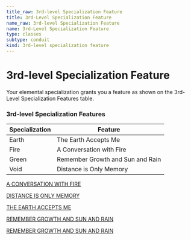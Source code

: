 ```yaml
---
title_raw: 3rd-level Specialization Feature
title: 3rd-Level Specialization Feature
name_raw: 3rd-level Specialization Feature
name: 3rd-Level Specialization Feature
type: classes
subtype: conduit
kind: 3rd-level specialization feature
---
```


# 3rd-level Specialization Feature

Your elemental specialization grants you a feature as shown on the 3rd-Level Specialization Features table.

### **3rd-level Specialization Features**

| Specialization | Feature                          |
| -------------- | -------------------------------- |
| Earth          | The Earth Accepts Me             |
| Fire           | A Conversation with Fire         |
| Green          | Remember Growth and Sun and Rain |
| Void           | Distance is Only Memory          |

[A CONVERSATION WITH FIRE](./A%20Conversation%20With%20Fire.md)

[DISTANCE IS ONLY MEMORY](./Distance%20Is%20Only%20Memory.md)

[THE EARTH ACCEPTS ME](./The%20Earth%20Accepts%20Me.md)

[REMEMBER GROWTH AND SUN AND RAIN](./Remember%20Growth%20And%20Sun%20And%20Rain.md)

[REMEMBER GROWTH AND SUN AND RAIN](./Remember%20Growth%20And%20Sun%20And%20Rain.md)
